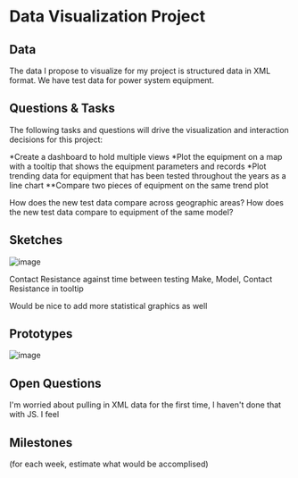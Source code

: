 # Data Visualization Project

## Data

The data I propose to visualize for my project is structured data in XML format. We have test data for power system equipment.


## Questions & Tasks

The following tasks and questions will drive the visualization and interaction decisions for this project:

*Create a dashboard to hold multiple views
*Plot the equipment on a map with a tooltip that shows the equipment parameters and records
*Plot trending data for equipment that has been tested throughout the years as a line chart
**Compare two pieces of equipment on the same trend plot

How does the new test data compare across geographic areas?
How does the new test data compare to equipment of the same model?

## Sketches
![image](https://github.com/Sanspareil-III/dataviz-project-template-proposal/assets/124217150/8c947169-bac6-48fb-85a9-4c7a535ab3e7)

Contact Resistance against time between testing
Make, Model, Contact Resistance in tooltip

Would be nice to add more statistical graphics as well

## Prototypes
![image](https://github.com/Sanspareil-III/dataviz-project-template-proposal/assets/124217150/8c947169-bac6-48fb-85a9-4c7a535ab3e7)


## Open Questions

I'm worried about pulling in XML data for the first time, I haven't done that with JS. I feel 

## Milestones


(for each week, estimate what would be accomplised)

